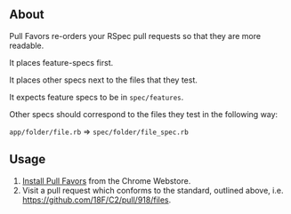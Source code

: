 About
----

Pull Favors re-orders your RSpec pull requests so that they are more readable.

It places feature-specs first.

It places other specs next to the files that they test.

It expects feature specs to be in `spec/features`.

Other specs should correspond to the files they test in the following way:

`app/folder/file.rb` => `spec/folder/file_spec.rb`

Usage
----

1. [Install Pull Favors](https://chrome.google.com/webstore/detail/pull-favors/eekfnkibgmemnnbbmdglmjabjdfdjglj) from the Chrome Webstore.
2. Visit a pull request which conforms to the standard, outlined above, i.e. https://github.com/18F/C2/pull/918/files.
